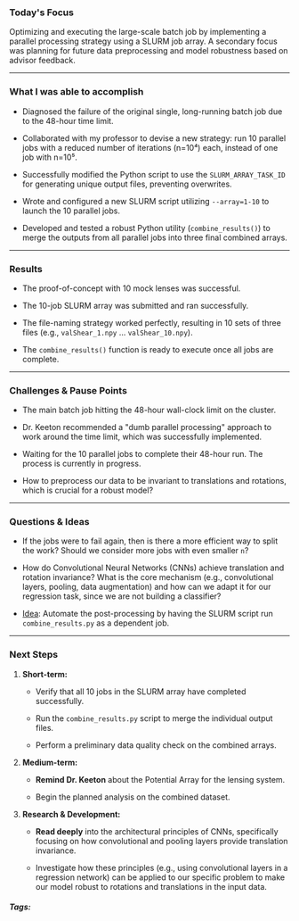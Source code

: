 ### Today's Focus

Optimizing and executing the large-scale batch job by implementing a parallel processing strategy using a SLURM job array. A secondary focus was planning for future data preprocessing and model robustness based on advisor feedback.
***
### What I was able to accomplish

- Diagnosed the failure of the original single, long-running batch job due to the 48-hour time limit.
    
- Collaborated with my professor to devise a new strategy: run 10 parallel jobs with a reduced number of iterations (n=10⁴) each, instead of one job with n=10⁵.
    
- Successfully modified the Python script to use the `SLURM_ARRAY_TASK_ID` for generating unique output files, preventing overwrites.
    
- Wrote and configured a new SLURM script utilizing `--array=1-10` to launch the 10 parallel jobs.
    
- Developed and tested a robust Python utility (`combine_results()`) to merge the outputs from all parallel jobs into three final combined arrays.
***
### Results

- The proof-of-concept with 10 mock lenses was successful.
    
- The 10-job SLURM array was submitted and ran successfully.
    
- The file-naming strategy worked perfectly, resulting in 10 sets of three files (e.g., `valShear_1.npy` ... `valShear_10.npy`).
    
- The `combine_results()` function is ready to execute once all jobs are complete.
***
### Challenges & Pause Points

- The main batch job hitting the 48-hour wall-clock limit on the cluster.
    
- Dr. Keeton recommended a "dumb parallel processing" approach to work around the time limit, which was successfully implemented.
    
- Waiting for the 10 parallel jobs to complete their 48-hour run. The process is currently in progress.
    
- How to preprocess our data to be invariant to translations and rotations, which is crucial for a robust model?
***
### Questions & Ideas

- If the jobs were to fail again, then is there a more efficient way to split the work? Should we consider more jobs with even smaller `n`?

- How do Convolutional Neural Networks (CNNs) achieve translation and rotation invariance? What is the core mechanism (e.g., convolutional layers, pooling, data augmentation) and how can we adapt it for our regression task, since we are not building a classifier?

- <u>Idea</u>: Automate the post-processing by having the SLURM script run `combine_results.py` as a dependent job. 
***
### Next Steps

1. **Short-term:**
    - Verify that all 10 jobs in the SLURM array have completed successfully.
        
    - Run the `combine_results.py` script to merge the individual output files.
        
    - Perform a preliminary data quality check on the combined arrays.
        
2. **Medium-term:**
    - **Remind Dr. Keeton** about the Potential Array for the lensing system.
        
    - Begin the planned analysis on the combined dataset.
        
3. **Research & Development:**
    - **Read deeply** into the architectural principles of CNNs, specifically focusing on how convolutional and pooling layers provide translation invariance.
        
    - Investigate how these principles (e.g., using convolutional layers in a regression network) can be applied to our specific problem to make our model robust to rotations and translations in the input data.

##### Tags:





